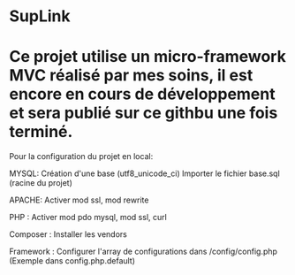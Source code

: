 SupLink
=======

Ce projet utilise un micro-framework MVC réalisé par mes soins, il est encore en cours de développement et sera publié sur ce githbu une fois terminé.
===

Pour la configuration du projet en local:

MYSQL:
Création d'une base (utf8_unicode_ci)
Importer le fichier base.sql (racine du projet)

APACHE: 
Activer mod ssl, mod rewrite

PHP :
Activer mod pdo mysql, mod ssl, curl

Composer :
Installer les vendors

Framework : 
Configurer l'array de configurations dans /config/config.php (Exemple dans config.php.default)
